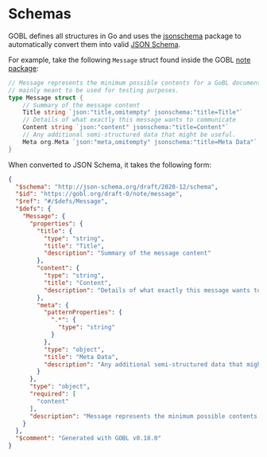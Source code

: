 # Schemas

GOBL defines all structures in Go and uses the [jsonschema](https://github.com/invopop/jsonschema) package to automatically convert them into valid [JSON Schema](https://json-schema.org).

For example, take the following `Message` struct found inside the GOBL [note package](https://github.com/invopop/gobl/tree/main/note):

```go
// Message represents the minimum possible contents for a GoBL document type. This is
// mainly meant to be used for testing purposes.
type Message struct {
	// Summary of the message content
	Title string `json:"title,omitempty" jsonschema:"title=Title"`
	// Details of what exactly this message wants to communicate
	Content string `json:"content" jsonschema:"title=Content"`
	// Any additional semi-structured data that might be useful.
	Meta org.Meta `json:"meta,omitempty" jsonschema:"title=Meta Data"`
}
```

When converted to JSON Schema, it takes the following form:

```json
{
  "$schema": "http://json-schema.org/draft/2020-12/schema",
  "$id": "https://gobl.org/draft-0/note/message",
  "$ref": "#/$defs/Message",
  "$defs": {
    "Message": {
      "properties": {
        "title": {
          "type": "string",
          "title": "Title",
          "description": "Summary of the message content"
        },
        "content": {
          "type": "string",
          "title": "Content",
          "description": "Details of what exactly this message wants to communicate"
        },
        "meta": {
          "patternProperties": {
            ".*": {
              "type": "string"
            }
          },
          "type": "object",
          "title": "Meta Data",
          "description": "Any additional semi-structured data that might be useful."
        }
      },
      "type": "object",
      "required": [
        "content"
      ],
      "description": "Message represents the minimum possible contents for a GoBL document type."
    }
  },
  "$comment": "Generated with GOBL v0.18.0"
}
```

